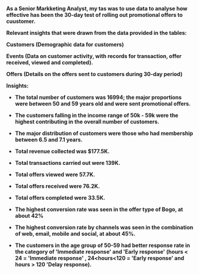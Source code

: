 <h4>As a Senior Markketing Analyst, my tas was to use data to analyse how effective has been the 30-day test of rolling out promotional offers to cuustomer.

Relevant insights that were drawn from the data provided in the tables:

Customers (Demographic data for customers)

Events (Data on customer activity, with records for transaction, offer received, viewed and completed).

Offers (Details on the offers sent to customers during 30-day period)

Insights:

- The total number of customers was 16994; the major proportions were between 50 and 59 years old and were sent promotional offers.

- The customers falling in the income range of 50k - 59k were the highest contributing in the overall number of customers.

- The major distribution of customers were those who had membership between 6.5 and 7.1 years.

- Total revenue collected was $177.5K.

- Total transactions carried out were 139K.

- Total offers viewed were 57.7K.

- Total offers received were 76.2K.

- Total offers completed were 33.5K.

- The highest conversion rate was seen in the offer type of Bogo, at about 42%

- The highest conversion rate by channels was seen in the combination of web, email, mobile and social, at about 45%.

- The customers in the age group of 50-59 had better response rate in the category of 'Immediate response' and 'Early response' (hours < 24 = 'Immediate response' , 24<hours<120 = 'Early response' and hours > 120 'Delay response).
